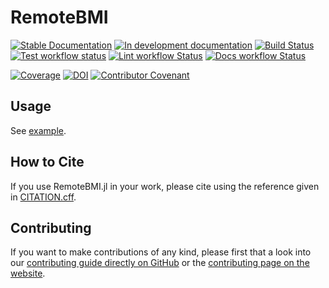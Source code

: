 # RemoteBMI

[![Stable Documentation](https://img.shields.io/badge/docs-stable-blue.svg)](https://eWaterCycle.github.io/RemoteBMI.jl/stable)
[![In development documentation](https://img.shields.io/badge/docs-dev-blue.svg)](https://eWaterCycle.github.io/RemoteBMI.jl/dev)
[![Build Status](https://github.com/eWaterCycle/RemoteBMI.jl/workflows/Test/badge.svg)](https://github.com/eWaterCycle/RemoteBMI.jl/actions)
[![Test workflow status](https://github.com/eWaterCycle/RemoteBMI.jl/actions/workflows/Test.yml/badge.svg?branch=main)](https://github.com/eWaterCycle/RemoteBMI.jl/actions/workflows/Test.yml?query=branch%3Amain)
[![Lint workflow Status](https://github.com/eWaterCycle/RemoteBMI.jl/actions/workflows/Lint.yml/badge.svg?branch=main)](https://github.com/eWaterCycle/RemoteBMI.jl/actions/workflows/Lint.yml?query=branch%3Amain)
[![Docs workflow Status](https://github.com/eWaterCycle/RemoteBMI.jl/actions/workflows/Docs.yml/badge.svg?branch=main)](https://github.com/eWaterCycle/RemoteBMI.jl/actions/workflows/Docs.yml?query=branch%3Amain)

[![Coverage](https://codecov.io/gh/eWaterCycle/RemoteBMI.jl/branch/main/graph/badge.svg)](https://codecov.io/gh/eWaterCycle/RemoteBMI.jl)
[![DOI](https://zenodo.org/badge/DOI/FIXME)](https://doi.org/FIXME)
[![Contributor Covenant](https://img.shields.io/badge/Contributor%20Covenant-2.1-4baaaa.svg)](CODE_OF_CONDUCT.md)

## Usage

See [example](example/README.md).

## How to Cite

If you use RemoteBMI.jl in your work, please cite using the reference given in [CITATION.cff](https://github.com/eWaterCycle/RemoteBMI.jl/blob/main/CITATION.cff).

## Contributing

If you want to make contributions of any kind, please first that a look into our [contributing guide directly on GitHub](docs/src/90-contributing.md) or the [contributing page on the website](https://eWaterCycle.github.io/RemoteBMI.jl/dev/contributing/).


